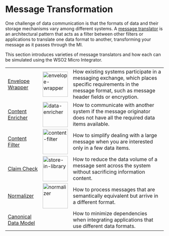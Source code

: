 # Message Transformation

One challenge of data communication is that the formats of data and their storage mechanisms vary among different systems. A [message translator]({{base_path}}/learn/enterprise-integration-patterns/messaging-systems/message-translator) is an architectural pattern that acts as a filter between other filters or applications to translate one data format to another, transforming your message as it passes through the MI.

This section introduces varieties of message translators and how each can be simulated using the WSO2 Micro Integrator.

<table>
    <tr>
        <td><a href="{{base_path}}/learn/enterprise-integration-patterns/message-transformation/envelope-wrapper">Envelope Wrapper</a></td>
        <td><a href="{{base_path}}/assets/img/learn/enterprise-integration-patterns/envelope-wrapper.png"><img src="{{base_path}}/assets/img/learn/enterprise-integration-patterns/envelope-wrapper.png" alt="envelope-wrapper" width="80"></a></td>
        <td>How existing systems participate in a messaging exchange, which places specific requirements in the message format, such as message header fields or encryption.</td>
    </tr>
    <tr>
        <td><a href="{{base_path}}/learn/enterprise-integration-patterns/message-transformation/content-enricher">Content Enricher</a></td>
        <td><a href="{{base_path}}/assets/img/learn/enterprise-integration-patterns/data-enricher.png"><img src="{{base_path}}/assets/img/learn/enterprise-integration-patterns/data-enricher.png" alt="data-enricher" width="80"></a></td>
        <td>How to communicate with another system if the message originator does not have all the required data items available.</td>
    </tr>
    <tr>
        <td><a href="{{base_path}}/learn/enterprise-integration-patterns/message-transformation/content-filter">Content Filter</a></td>
        <td><a href="{{base_path}}/assets/img/learn/enterprise-integration-patterns/content-filter.png"><img src="{{base_path}}/assets/img/learn/enterprise-integration-patterns/content-filter.png" alt="content-filter" width="80"></a></td>
        <td>How to simplify dealing with a large message when you are interested only in a few data items.</td>
    </tr>
    <tr>
        <td><a href="{{base_path}}/learn/enterprise-integration-patterns/message-transformation/claim-check">Claim Check</a></td>
        <td><a href="{{base_path}}/assets/img/learn/enterprise-integration-patterns/store-in-library.png"><img src="{{base_path}}/assets/img/learn/enterprise-integration-patterns/store-in-library.png" alt="store-in-library" width="80"></a></td>
        <td>How to reduce the data volume of a message sent across the system without sacrificing information content.</td>
    </tr>
    <tr>
        <td><a href="{{base_path}}/learn/enterprise-integration-patterns/message-transformation/normalizer">Normalizer</a></td>
        <td><a href="{{base_path}}/assets/img/learn/enterprise-integration-patterns/normalizer.png"><img src="{{base_path}}/assets/img/learn/enterprise-integration-patterns/normalizer.png" alt="normalizer" width="80"></a></td>
        <td>How to process messages that are semantically equivalent but arrive in a different format.</td>
    </tr>
    <tr>
        <td><a href="{{base_path}}/learn/enterprise-integration-patterns/message-transformation/canonical-data-model">Canonical Data Model</a></td>
        <td></td>
        <td>How to minimize dependencies when integrating applications that use different data formats.</td>
    </tr>
</table>